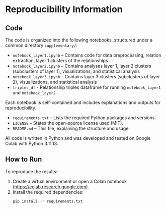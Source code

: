 # Reproducibility Information

## Code

The code is organized into the following notebooks, structured under a common directory `supplementary/`:

- `notebook_layer1.ipynb` – Contains code for data preprocessing, relation extraction, layer 1 clusters of the relationships
- `notebook_layer2.ipynb` – Contains analyses layer 1, layer 2 clusters (subclusters of layer 1), visualizations, and statistical analysis
- `notebook_layer3.ipynb` – Contains layer 3 clusters (subclusters of layer 2), visualizations, and statistical analysis
- `triples_df` - Relationship triples dataframe for running `notebook_layer1` and `notebook_layer2`

Each notebook is self-contained and includes explanations and outputs for reproducibility.

- `requirements.txt` – Lists the required Python packages and versions.
- `LICENSE` – States the open-source license used (MIT).
- `README.md` – This file, explaining the structure and usage.

All code is written in Python and was developed and tested on Google Colab with Python 3.11.13.

## How to Run

To reproduce the results:

1. Create a virtual environment or open a Colab notebook (https://colab.research.google.com).
2. Install the required dependencies:
   ```bash
   pip install -r requirements.txt


